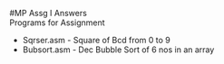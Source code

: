 #MP Assg I Answers  
Programs for Assignment  
* Sqrser.asm  - Square of Bcd from  0 to 9
* Bubsort.asm - Dec Bubble Sort of 6 nos in an array
